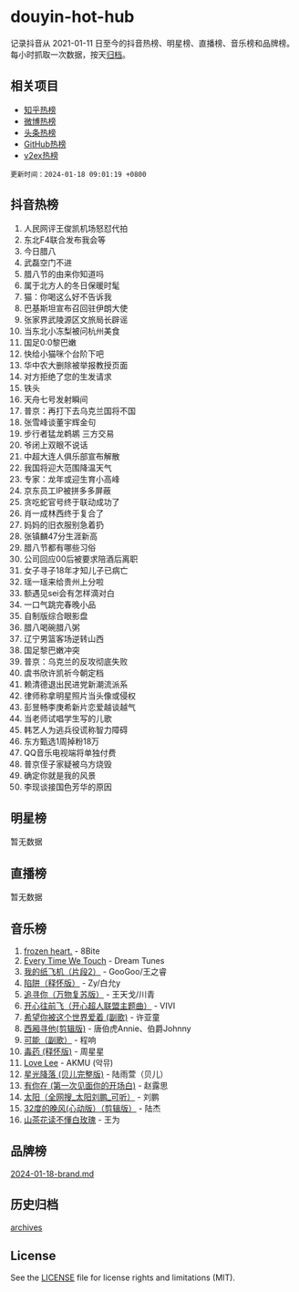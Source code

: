 # douyin-hot-hub

记录抖音从 2021-01-11 日至今的抖音热榜、明星榜、直播榜、音乐榜和品牌榜。每小时抓取一次数据，按天[归档](archives)。

## 相关项目

- [知乎热榜](https://github.com/lonnyzhang423/zhihu-hot-hub)
- [微博热榜](https://github.com/lonnyzhang423/weibo-hot-hub)
- [头条热榜](https://github.com/lonnyzhang423/toutiao-hot-hub)
- [GitHub热榜](https://github.com/lonnyzhang423/github-hot-hub)
- [v2ex热榜](https://github.com/lonnyzhang423/v2ex-hot-hub)


`更新时间：2024-01-18 09:01:19 +0800`

## 抖音热榜

1. 人民网评王俊凯机场怒怼代拍
1. 东北F4联合发布我会等
1. 今日腊八
1. 武磊空门不进
1. 腊八节的由来你知道吗
1. 属于北方人的冬日保暖时髦
1. 猫：你喝这么好不告诉我
1. 巴基斯坦宣布召回驻伊朗大使
1. 张家界武陵源区文旅局长辟谣
1. 当东北小冻梨被问杭州美食
1. 国足0:0黎巴嫩
1. 快给小猫咪个台阶下吧
1. 华中农大删除被举报教授页面
1. 对方拒绝了您的生发请求
1. 铁头
1. 天舟七号发射瞬间
1. 普京：再打下去乌克兰国将不国
1. 张雪峰谈董宇辉金句
1. 步行者猛龙鹈鹕 三方交易
1. 爷闭上双眼不说话
1. 中超大连人俱乐部宣布解散
1. 我国将迎大范围降温天气
1. 专家：龙年或迎生育小高峰
1. 京东员工IP被拼多多屏蔽
1. 贪吃蛇官号终于联动成功了
1. 肖一成林西终于复合了
1. 妈妈的旧衣服别急着扔
1. 张镇麟47分生涯新高
1. 腊八节都有哪些习俗
1. 公司回应00后被要求陪酒后离职
1. 女子寻子18年才知儿子已病亡
1. 瑶一瑶来给贵州上分啦
1. 额遇见sei会有怎样滴对白
1. 一口气跳完春晚小品
1. 自制版综合眼影盘
1. 腊八喝碗腊八粥
1. 辽宁男篮客场逆转山西
1. 国足黎巴嫩冲突
1. 普京：乌克兰的反攻彻底失败
1. 虞书欣许凯祈今朝定档
1. 赖清德退出民进党新潮流派系
1. 律师称拿明星照片当头像或侵权
1. 彭昱畅李庚希新片恋爱越谈越气
1. 当老师试唱学生写的儿歌
1. 韩艺人为逃兵役谎称智力障碍
1. 东方甄选1周掉粉18万
1. QQ音乐电视端将单独付费
1. 普京侄子家疑被乌方烧毁
1. 确定你就是我的风景
1. 李现谈接国色芳华的原因

## 明星榜

暂无数据

## 直播榜

暂无数据

## 音乐榜

1. [frozen heart.](https://sf86-cdn-tos.douyinstatic.com/obj/tos-cn-ve-2774/oIIWJfyjIACZA9zQMtnJ6hQQhFC4vhCupoRBsO) - 8Bite
1. [Every Time We Touch](https://sf86-cdn-tos.douyinstatic.com/obj/tos-cn-ve-2774/ogN6lUKQeBBfEVhIOMikG1CcJjugxk1tztZyhP) - Dream Tunes
1. [我的纸飞机（片段2）](https://sf86-cdn-tos.douyinstatic.com/obj/tos-cn-ve-2774/oM2ZrKcg2CD5AeRB2gkeXOFB1IxAGJdZPazYHf) - GooGoo/王之睿
1. [陷阱（释怀版）](https://sf3-cdn-tos.douyinstatic.com/obj/tos-cn-ve-2774/oE8C21LeZrzKLDFfQYgMzx4GAIHageG5IzayY7) - Zy/白允y
1. [追寻你（万物复苏版）](https://sf86-cdn-tos.douyinstatic.com/obj/tos-cn-ve-2774/oYeAZJsbjIDit9APmBg8u6uDUQnHmoCf3gbo74) - 王天戈/川青
1. [开心往前飞（开心超人联盟主题曲）](https://sf86-cdn-tos.douyinstatic.com/obj/tos-cn-ve-2774/9d8fb7c82cf1421fb93a9fe925275e0a) - VIVI
1. [希望你被这个世界爱着 (副歌)](https://sf6-cdn-tos.douyinstatic.com/obj/tos-cn-ve-2774/oUHCmWQfZlE3QQBKBeD8rCFLpJzPgCpImhsxMt) - 许亚童
1. [西厢寻他(剪辑版)](https://sf86-cdn-tos.douyinstatic.com/obj/tos-cn-ve-2774/oUsAVfAQKlRNxEv5qxvIB8o5qmIWUcXbzJKJhw) - 唐伯虎Annie、伯爵Johnny
1. [可能（副歌）](https://sf86-cdn-tos.douyinstatic.com/obj/tos-cn-ve-2774/cde1731888894259b333569393c2fb51) - 程响
1. [毒药 (释怀版)](https://sf3-cdn-tos.douyinstatic.com/obj/tos-cn-ve-2774/oYILMEAzspdZBIzy4frJNB8ZHPHWAhiwowd4Ad) - 周星星
1. [Love Lee](https://sf86-cdn-tos.douyinstatic.com/obj/tos-cn-ve-2774/o05GbkJGbCBTdDnMtB0fwOYgkeZp23vrWQDQBS) - AKMU (악뮤)
1. [星光降落 (贝儿完整版)](https://sf86-cdn-tos.douyinstatic.com/obj/tos-cn-ve-2774/okwB9hAwyAtsFFkFBzAX1hOOfQuIoMNs0W2Mwr) - 陆雨萱（贝儿）
1. [有你在 (第一次见面你的开场白)](https://sf86-cdn-tos.douyinstatic.com/obj/tos-cn-ve-2774/oAthrQ3ClJBfI57uBoFEgNDYtNCZ0TSYQQfxQ0) - 赵露思
1. [太阳（全网搜_太阳刘鹏_可听）](https://sf86-cdn-tos.douyinstatic.com/obj/tos-cn-ve-2774/ogWbyIQnlBFImVbeDocRdCIYtBHlbJXgfZMvgz) - 刘鹏
1. [32度的晚风(心动版）（剪辑版）](https://sf86-cdn-tos.douyinstatic.com/obj/tos-cn-ve-2774/owNyabsyWdzUulxhoJfK8IBXgp0UMQAHpvGh2B) - 陆杰
1. [山茶花读不懂白玫瑰](https://sf86-cdn-tos.douyinstatic.com/obj/tos-cn-ve-2774/osfn8B7DktrRHEPJgPCfDbw7QDQEkwC16BxZg9) - 王为

## 品牌榜

[2024-01-18-brand.md](archives/2024-01-18-brand.md)

## 历史归档

[archives](archives)

## License

See the [LICENSE](LICENSE) file for license rights and limitations (MIT).
